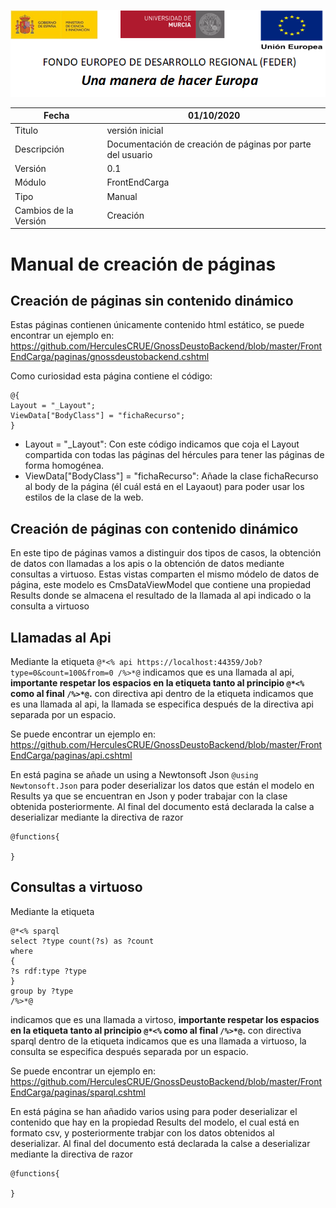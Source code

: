 ![](../Docs/media/CabeceraDocumentosMD.png)

| Fecha         | 01/10/2020                                                   |
| ------------- | ------------------------------------------------------------ |
|Titulo|versión inicial| 
|Descripción|Documentación de creación de páginas por parte del usuario|
|Versión|0.1|
|Módulo|FrontEndCarga|
|Tipo|Manual|
|Cambios de la Versión|Creación|

# Manual de creación de páginas

Creación de páginas sin contenido dinámico
----------------
Estas páginas contienen únicamente contenido html estático, se puede encontrar un ejemplo en: 
https://github.com/HerculesCRUE/GnossDeustoBackend/blob/master/FrontEndCarga/paginas/gnossdeustobackend.cshtml

Como curiosidad esta página contiene el código: 

    @{
    Layout = "_Layout";
    ViewData["BodyClass"] = "fichaRecurso";
    }
	
 - Layout = "_Layout": Con este código indicamos que coja el Layout compartida con todas las páginas del hércules para tener las páginas de forma homogénea.
 - ViewData["BodyClass"] = "fichaRecurso": Añade la clase fichaRecurso al body de la página (él cuál está en el Layaout) para poder usar los estilos de la clase de la web.
 
 Creación de páginas con contenido dinámico
----------------

En este tipo de páginas vamos a distinguir dos tipos de casos, la obtención de datos con llamadas a los apis o la obtención de datos mediante consultas a virtuoso.
Estas vistas comparten el mismo módelo de datos de página, este modelo es CmsDataViewModel que contiene una propiedad Results donde se almacena el resultado de la llamada al api indicado o la 
consulta a virtuoso
## Llamadas al Api
Mediante la etiqueta `@*<% api https://localhost:44359/Job?type=0&count=100&from=0 /%>*@` indicamos que es una llamada al api, 
**importante respetar los espacios en la etiqueta tanto al principio `@*<%` como al final `/%>*@`.** con directiva api dentro de la etiqueta indicamos que es una llamada al api, la llamada se especifica después 
de la directiva api separada por un espacio.

Se puede encontrar un ejemplo en: https://github.com/HerculesCRUE/GnossDeustoBackend/blob/master/FrontEndCarga/paginas/api.cshtml

En está pagina se añade un using a Newtonsoft Json `@using Newtonsoft.Json` para poder deserializar los datos que están el modelo en Results ya que se encuentran en Json y poder trabajar con la clase obtenida
posteriormente.
Al final del documento está declarada la calse a deserializar mediante la directiva de razor 

    @functions{
    
    }
	
## Consultas a virtuoso
Mediante la etiqueta 

    @*<% sparql 
    select ?type count(?s) as ?count 
    where
    {
    ?s rdf:type ?type
    }
    group by ?type
    /%>*@

indicamos que es una llamada a virtoso, **importante respetar los espacios en la etiqueta tanto al principio `@*<%` como al final `/%>*@`.** con directiva sparql dentro de la etiqueta indicamos que es una llamada a virtuoso, la consulta se especifica después separada por un espacio.

Se puede encontrar un ejemplo en: https://github.com/HerculesCRUE/GnossDeustoBackend/blob/master/FrontEndCarga/paginas/sparql.cshtml

En está página se han añadido varios using para poder deserializar el contenido que hay en la propiedad Results del modelo, el cual está en formato csv, y posteriormente trabjar con los datos obtenidos al deserializar.
Al final del documento está declarada la calse a deserializar mediante la directiva de razor 

    @functions{
    
    }